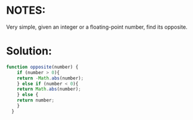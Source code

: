 # NOTES:
Very simple, given an integer or a floating-point number, find its opposite.
# Solution:	
```javascript
function opposite(number) {
    if (number > 0){
    return -Math.abs(number);
    } else if (number < 0){
    return Math.abs(number);
    } else {
    return number;  
    }
  }
  ```